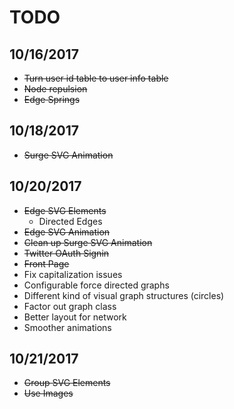 # TODO

## 10/16/2017
 * ~~Turn user id table to user info table~~
 * ~~Node repulsion~~
 * ~~Edge Springs~~

 ## 10/18/2017
 * ~~Surge SVG Animation~~

## 10/20/2017
 * ~~Edge SVG Elements~~
   * Directed Edges
 * ~~Edge SVG Animation~~
 * ~~Clean up Surge SVG Animation~~
 * ~~Twitter OAuth Signin~~
 * ~~Front Page~~
 * Fix capitalization issues
 * Configurable force directed graphs
 * Different kind of visual graph structures (circles)
 * Factor out graph class
 * Better layout for network
 * Smoother animations

## 10/21/2017
 * ~~Group SVG Elements~~
 * ~~Use Images~~